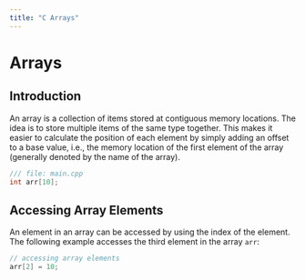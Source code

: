 ```yaml
---
title: "C Arrays"
---
```


# Arrays

## Introduction

An array is a collection of items stored at contiguous memory locations. The idea is to store multiple items of the same type together. This makes it easier to calculate the position of each element by simply adding an offset to a base value, i.e., the memory location of the first element of the array (generally denoted by the name of the array).

```cpp
/// file: main.cpp
int arr[10];
```

## Accessing Array Elements

An element in an array can be accessed by using the index of the element. The following example accesses the third element in the array `arr`:

```cpp
// accessing array elements
arr[2] = 10;
```
